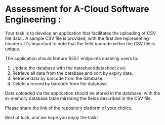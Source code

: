 # Assessment for A-Cloud Software Engineering :

Your task is to develop an application that facilitates the uploading of CSV file data..
A sample CSV file is provided, with the first line representing headers. It&#39;s important
to note that the field barcode within the CSV file is unique.

The application should feature REST endpoints enabling users to:

1. Update the database with the datasheet(datasheet.csv)
2. Retrieve all data from the database and sort by expiry date.
3. Retrieve data by barcode from the database.
4. Delete a record by barcode from the database.

Data uploaded via the application should be stored in the database, with the in-memory database table mirroring the fields described in the CSV file.

Please share the link of the repository platform of your choice.

Best of luck, and we hope you enjoy the task!
